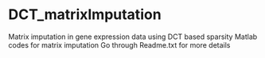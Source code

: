 # DCT_matrixImputation
Matrix imputation in gene expression data using DCT based sparsity
Matlab codes for matrix imputation
Go through Readme.txt for more details
